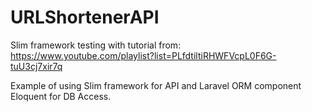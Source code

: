 # URLShortenerAPI
Slim framework testing with tutorial from: https://www.youtube.com/playlist?list=PLfdtiltiRHWFVcpL0F6G-tuU3cj7xir7q

Example of using Slim framework for API and Laravel ORM component Eloquent for DB Access. 
